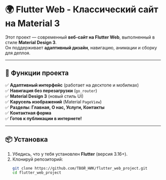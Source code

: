 # 🌍 Flutter Web - Классический сайт на Material 3

Этот проект — современный **веб-сайт на Flutter Web**, выполненный в стиле **Material Design 3**.  
Он поддерживает **адаптивный дизайн**, навигацию, анимации и сборку для деплоя.

---

## 🚀 **Функции проекта**
✅ **Адаптивный интерфейс** (работает на десктопе и мобилках)  
✅ **Навигация без перезагрузки** (`go_router`)  
✅ **Material Design 3** (новый стиль UI)  
✅ **Карусель изображений** (Material `PageView`)  
✅ **Разделы: Главная, О нас, Услуги, Контакты**  
✅ **Контактная форма**  
✅ **Готов к публикации в интернете!**

---

## 📦 **Установка**
1. Убедись, что у тебя установлен **Flutter** (версия 3.16+).
2. Клонируй репозиторий:
   ```sh
   git clone https://github.com/ТВОЙ_НИК/flutter_web_project.git
   cd flutter_web_project
